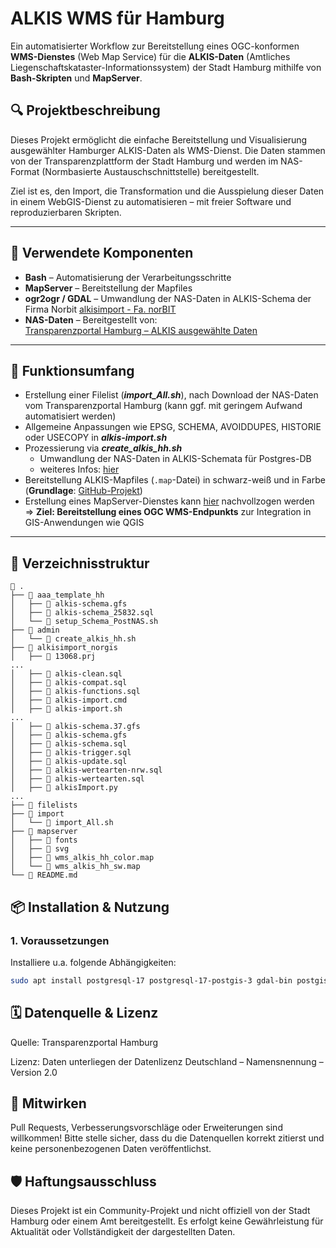 # ALKIS WMS für Hamburg

Ein automatisierter Workflow zur Bereitstellung eines OGC-konformen **WMS-Dienstes** (Web Map Service) für die **ALKIS-Daten** (Amtliches Liegenschaftskataster-Informationssystem) der Stadt Hamburg mithilfe von **Bash-Skripten** und **MapServer**.

## 🔍 Projektbeschreibung

Dieses Projekt ermöglicht die einfache Bereitstellung und Visualisierung ausgewählter Hamburger ALKIS-Daten als WMS-Dienst. Die Daten stammen von der Transparenzplattform der Stadt Hamburg und werden im NAS-Format (Normbasierte Austauschschnittstelle) bereitgestellt.

Ziel ist es, den Import, die Transformation und die Ausspielung dieser Daten in einem WebGIS-Dienst zu automatisieren – mit freier Software und reproduzierbaren Skripten.

---

## 🧰 Verwendete Komponenten

- **Bash** – Automatisierung der Verarbeitungsschritte
- **MapServer** – Bereitstellung der Mapfiles
- **ogr2ogr / GDAL** – Umwandlung der NAS-Daten in ALKIS-Schema der Firma Norbit [alkisimport - Fa. norBIT](https://github.com/norBIT/alkisimport/tree/master)
- **NAS-Daten** – Bereitgestellt von:  
  [Transparenzportal Hamburg – ALKIS ausgewählte Daten](https://suche.transparenz.hamburg.de/dataset/alkis-ausgewaehlte-daten-hamburg5)

---

## 🚀 Funktionsumfang

- Erstellung einer Filelist (***import_All.sh***), nach Download der NAS-Daten vom Transparenzportal Hamburg (kann ggf. mit geringem Aufwand automatisiert werden)
- Allgemeine Anpassungen wie EPSG, SCHEMA, AVOIDDUPES, HISTORIE oder USECOPY in ***alkis-import.sh***
- Prozessierung via ***create_alkis_hh.sh***
    - Umwandlung der NAS-Daten in ALKIS-Schemata für Postgres-DB
    - weiteres Infos: [hier](https://www.norbit.de/74)
- Bereitstellung ALKIS-Mapfiles (`.map`-Datei) in schwarz-weiß und in Farbe (**Grundlage**: [GitHub-Projekt](https://github.com/norBIT/alkisplugin))
- Erstellung eines MapServer-Dienstes kann [hier](https://github.com/wm87/wms-opendata/tree/main/mapserver) nachvollzogen werden => **Ziel: Bereitstellung eines OGC WMS-Endpunkts** zur Integration in GIS-Anwendungen wie QGIS

---

## 📁 Verzeichnisstruktur
```text
 .
├──  aaa_template_hh
│   ├──  alkis-schema.gfs
│   ├──  alkis-schema_25832.sql
│   └──  setup_Schema_PostNAS.sh
├──  admin
│   └──  create_alkis_hh.sh
├──  alkisimport_norgis
│   ├──  13068.prj
...
│   ├──  alkis-clean.sql
│   ├──  alkis-compat.sql
│   ├──  alkis-functions.sql
│   ├──  alkis-import.cmd
│   ├──  alkis-import.sh
...
│   ├──  alkis-schema.37.gfs
│   ├──  alkis-schema.gfs
│   ├──  alkis-schema.sql
│   ├──  alkis-trigger.sql
│   ├──  alkis-update.sql
│   ├──  alkis-wertearten-nrw.sql
│   ├──  alkis-wertearten.sql
│   ├──  alkisImport.py
...
├──  filelists
├──  import
│   └──  import_All.sh
├──  mapserver
│   ├──  fonts
│   ├──  svg
│   ├──  wms_alkis_hh_color.map
│   └──  wms_alkis_hh_sw.map
└──  README.md
```

## 📦 Installation & Nutzung

### 1. Voraussetzungen

Installiere u.a. folgende Abhängigkeiten:

```bash
sudo apt install postgresql-17 postgresql-17-postgis-3 gdal-bin postgis mapserver-bin cgi-mapserver unzip
```

## 🗓️ Datenquelle & Lizenz
Quelle: Transparenzportal Hamburg

Lizenz: Daten unterliegen der Datenlizenz Deutschland – Namensnennung – Version 2.0



## 🤝 Mitwirken
Pull Requests, Verbesserungsvorschläge oder Erweiterungen sind willkommen! Bitte stelle sicher, dass du die Datenquellen korrekt zitierst und keine personenbezogenen Daten veröffentlichst.

## 🛡️ Haftungsausschluss
Dieses Projekt ist ein Community-Projekt und nicht offiziell von der Stadt Hamburg oder einem Amt bereitgestellt. Es erfolgt keine Gewährleistung für Aktualität oder Vollständigkeit der dargestellten Daten.
